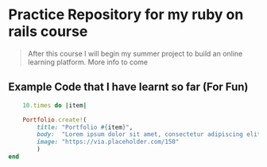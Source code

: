 # Practice Repository for my ruby on rails course

> After this course I will begin my summer project to build an online learning platform. More info to come

## Example Code that I have learnt so far (For Fun)

``` ruby
    10.times do |item|

	Portfolio.create!(
		title: "Portfolio #{item}",
		body:  "Lorem ipsum dolor sit amet, consectetur adipiscing elit, sed do eiusmod tempor incididunt ut labore et dolore magna aliqua. Ut enim ad minim veniam, quis nostrud exercitation ullamco laboris nisi ut aliquip ex ea commodo consequat. Duis aute irure dolor in reprehenderit in voluptate velit esse cillum dolore eu fugiat nulla pariatur. Excepteur sint occaecat cupidatat non proident, sunt in culpa qui officia deserunt mollit anim id est laborum.",
		image: "https://via.placeholder.com/150"
		)
end
```
